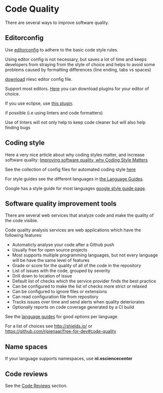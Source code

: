 # Code Quality

There are several ways to improve software quality.

## Editorconfig

Use [editorconfig](http://editorconfig.org/) to adhere to the basic code style rules.

Using editor config is not necessary, but saves a lot of time and keeps developers from straying
from the style of choice and helps to avoid some problems caused by formatting differences
(line ending, tabs vs spaces)

[download](https://raw.githubusercontent.com/NLeSC/exemplum/master/.editorconfig) nlesc editor config file.

Support most editors. [Here](http://editorconfig.org/) you can download plugins for your editor of choice.

If you use eclipse, use [this plugin](https://github.com/ncjones/editorconfig-eclipse).


if possible (i.e using linters and code formatters)

Use of linters will not only help to keep code cleaner but will also help finding bugs

## Coding style

Here a very nice article about why coding styles matter, and increase software quality:
[Improving software quality, why Coding Style Matters](http://coding.smashingmagazine.com/2012/10/25/why-coding-style-matters/)

See the collection of config files for automated coding style [here](https://github.com/NLeSC/knowledge/tree/master/software/config)

For style guides see the different languages in [the Language Guides](../languages/languages_overview.html).

Google has a style guide for most languages [google style guide page](https://code.google.com/p/google-styleguide/).

## Software quality improvement tools

There are several web services that analyze code and make the quality of the code visible.

Code quality analysis services are web applications which have the following features:

 * Automaticly analyse your code after a Github push
 * Usually free for open source projects
 * Most supports multiple programming languages, but not every language will be have the same level of features
 * Grade or score for the quality of all of the code in the repository
 * List of issues with the code, grouped by severity
 * Drill down to location of issue
 * Default list of checks which the service provider finds the best practice
 * Can be configured to make the list of checks more strict or relaxed
 * Can be configured to ignore files or extensions
 * Can read configuration file from repository
 * Tracks issues over time and send alerts when quality deteriorates
 * Optionally reports on code coverage generated by a CI build

See the [language guides](../languages/languages_overview.html) for good options per language.

For a list of choices see http://shields.io/ or https://github.com/ripienaar/free-for-dev#code-quality

## Name spaces
If your language supports namespaces, use **nl.esciencecenter**

## Code reviews

See the [Code Reviews](./code_review.html) section.
